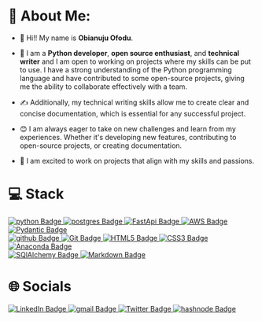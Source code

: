 # 💫 About Me:

* 👋 Hi!! My name is **Obianuju Ofodu**.  

* 🌱 I am a **Python developer**, **open source enthusiast**, and **technical writer** and I am open to working on projects where my          skills can be put to use. I have a strong understanding of the Python programming language and have contributed to some open-source      projects, giving me the ability to collaborate effectively with a team. 

* ✍️ Additionally, my technical writing skills allow me to create clear and concise documentation, which is essential for any successful      project.

* 😊 I am always eager to take on new challenges and learn from my experiences. Whether it's developing new features, contributing to         open-source projects, or creating documentation.  

* 💃 I am excited to work on projects that align with my skills and passions.  

# 💻 Stack
  <a href="your-python-URL">
    <img src="https://img.shields.io/badge/python-blue?style=for-the-badge&logo=python&logoColor=yellow" alt="python Badge"/>
  </a>
  <a href="your-postgres-URL">
    <img src="https://img.shields.io/badge/postgres-darkblue?style=for-the-badge&logo=postgres&logoColor=blue" alt="postgres Badge"/>
  </a>
  <a href="your-FastApi-URL">
    <img src="https://img.shields.io/badge/FastApi-white?style=for-the-badge&logo=FastApi&logoColor=green" alt="FastApi Badge"/>
  </a>
  <a href="your-AWS-URL">
    <img src="https://img.shields.io/badge/AWS-red?style=for-the-badge&logo=aws&logoColor=orange" alt="AWS Badge"/>
  </a>
  <a href="your-Pydantic-URL">
    <img src="https://img.shields.io/badge/pydantic-purple?style=for-the-badge&logo=pydantic&logoColor=purple" alt="Pydantic Badge"/>
  </a>
  <br>
  <a href="your-github-URL">
    <img src="https://img.shields.io/badge/github-black?style=for-the-badge&logo=github&logoColor=white" alt="github Badge"/>
  </a>
  <a href="your-git-URL">
    <img src="https://img.shields.io/badge/git-white?style=for-the-badge&logo=git&logoColor=red" alt="Git Badge"/>
  </a>
  <a href="your-HTML5-URL">
    <img src="https://img.shields.io/badge/HTML5-orange?style=for-the-badge&logo=html5&logoColor=black" alt="HTML5 Badge"/>
  </a>
  <a href="your-CSS3-URL">
    <img src="https://img.shields.io/badge/CSS3-blue?style=for-the-badge&logo=css3&logoColor=black" alt="CSS3 Badge"/>
  </a>
  <a href="your-ANACONDA-URL">
    <img src="https://img.shields.io/badge/ANACONDA-white?style=for-the-badge&logo=anaconda&logoColor=olivegreen" alt="Anaconda Badge"/>
  </a>
  <br>
  <a href="your-SQLAlchemy-URL">
    <img src="https://img.shields.io/badge/SQLAlchemy-red?style=for-the-badge&logo=sqlalchemy&logoColor=red" alt="SQlAlchemy Badge"/>
  </a>
  <a href="your-Markdown-URL">
    <img src="https://img.shields.io/badge/markdown-black?style=for-the-badge&logo=markdown&logoColor=blue" alt="Markdown Badge"/>
  </a>

# 🌐 Socials
<div id="badges">
  <a href="https://www.linkedin.com/in/obianuju-ofodu-60706519b">
    <img src="https://img.shields.io/badge/LinkedIn-blue?style=for-the-badge&logo=linkedin&logoColor=white" alt="LinkedIn Badge"/>
  </a>
  <a href="obianujuofodu@gmail.com">
    <img src="https://img.shields.io/badge/gmail-white?style=for-the-badge&logo=gmail&logoColor=red" alt="gmail Badge"/>
  </a>
  <a href="https://twitter.com/Ujunwaboo">
    <img src="https://img.shields.io/badge/Twitter-blue?style=for-the-badge&logo=twitter&logoColor=white" alt="Twitter Badge"/>
  </a>
  <a href="https://roseford.hashnode.dev/">
    <img src="https://img.shields.io/badge/hashnode-darkblue?style=for-the-badge&logo=hashnode&logoColor=white" alt="hashnode Badge"/>
  </a>
</div>
